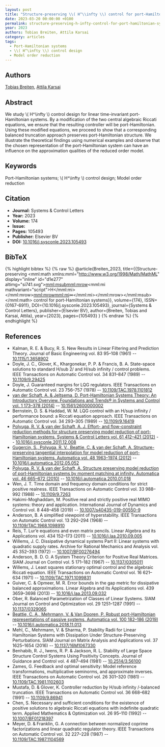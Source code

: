 ```yaml
---
layout: post
title: "Structure-preserving \\( H^\\infty \\) control for port-Hamiltonian systems"
date: 2023-03-20 00:00:00 +0100
permalink: structure-preserving-h-infty-control-for-port-hamiltonian-systems
year: 2023
authors: Tobias Breiten, Attila Karsai
category: articles
tags:
  - Port-Hamiltonian systems
  - \\( H^\infty \\) control design
  - Model order reduction
---
```

 
## Authors
[Tobias Breiten](authors/tobias-breiten), [Attila Karsai](authors/attila-karsai)
 
## Abstract
We study \\( H^\infty \\) control design for linear time-invariant port-Hamiltonian systems. By a modification of the two central algebraic Riccati equations, we ensure that the resulting controller will be port-Hamiltonian. Using these modified equations, we proceed to show that a corresponding balanced truncation approach preserves port-Hamiltonian structure. We illustrate the theoretical findings using numerical examples and observe that the chosen representation of the port-Hamiltonian system can have an influence on the approximation qualities of the reduced order model.
 
## Keywords
Port-Hamiltonian systems; \\( H^\infty \\) control design; Model order reduction
 
## Citation
- **Journal:** Systems &amp; Control Letters
- **Year:** 2023
- **Volume:** 174
- **Issue:** 
- **Pages:** 105493
- **Publisher:** Elsevier BV
- **DOI:** [10.1016/j.sysconle.2023.105493](https://doi.org/10.1016/j.sysconle.2023.105493)
 
## BibTeX
{% highlight bibtex %}
{% raw %}
@article{Breiten_2023,
  title={{Structure-preserving <mml:math xmlns:mml="http://www.w3.org/1998/Math/MathML" display="inline" id="d1e277" altimg="si741.svg"><mml:msub><mml:mrow><mml:mi mathvariant="script">H</mml:mi></mml:mrow><mml:mrow><mml:mi>∞</mml:mi></mml:mrow></mml:msub></mml:math> control for port-Hamiltonian systems}},
  volume={174},
  ISSN={0167-6911},
  DOI={10.1016/j.sysconle.2023.105493},
  journal={Systems &amp; Control Letters},
  publisher={Elsevier BV},
  author={Breiten, Tobias and Karsai, Attila},
  year={2023},
  pages={105493}
}
{% endraw %}
{% endhighlight %}
 
## References
- Kalman, R. E. & Bucy, R. S. New Results in Linear Filtering and Prediction Theory. Journal of Basic Engineering vol. 83 95–108 (1961) -- [10.1115/1.3658902](https://doi.org/10.1115/1.3658902)
- Doyle, J. C., Glover, K., Khargonekar, P. P. & Francis, B. A. State-space solutions to standard H/sub 2/ and H/sub infinity / control problems. IEEE Transactions on Automatic Control vol. 34 831–847 (1989) -- [10.1109/9.29425](https://doi.org/10.1109/9.29425)
- Doyle, J. Guaranteed margins for LQG regulators. IEEE Transactions on Automatic Control vol. 23 756–757 (1978) -- [10.1109/TAC.1978.1101812](https://doi.org/10.1109/TAC.1978.1101812)
- [van der Schaft, A. & Jeltsema, D. Port-Hamiltonian Systems Theory: An Introductory Overview. Foundations and Trends® in Systems and Control vol. 1 173–378 (2014)](port-hamiltonian-systems-theory-an-introductory-overview-journal) -- [10.1561/2600000002](https://doi.org/10.1561/2600000002)
- Bernstein, D. S. & Haddad, W. M. LQG control with an H/sup infinity / performance bound: a Riccati equation approach. IEEE Transactions on Automatic Control vol. 34 293–305 (1989) -- [10.1109/9.16419](https://doi.org/10.1109/9.16419)
- [Polyuga, R. V. & van der Schaft, A. J. Effort- and flow-constraint reduction methods for structure preserving model reduction of port-Hamiltonian systems. Systems &amp; Control Letters vol. 61 412–421 (2012)](effort-and-flow-constraint-reduction-methods-for-structure-preserving-model-reduction-of-port-hamiltonian-systems) -- [10.1016/j.sysconle.2011.12.008](https://doi.org/10.1016/j.sysconle.2011.12.008)
- [Gugercin, S., Polyuga, R. V., Beattie, C. & van der Schaft, A. Structure-preserving tangential interpolation for model reduction of port-Hamiltonian systems. Automatica vol. 48 1963–1974 (2012)](structure-preserving-tangential-interpolation-for-model-reduction-of-port-hamiltonian-systems) -- [10.1016/j.automatica.2012.05.052](https://doi.org/10.1016/j.automatica.2012.05.052)
- [Polyuga, R. V. & van der Schaft, A. Structure preserving model reduction of port-Hamiltonian systems by moment matching at infinity. Automatica vol. 46 665–672 (2010)](structure-preserving-model-reduction-of-port-hamiltonian-systems-by-moment-matching-at-infinity) -- [10.1016/j.automatica.2010.01.018](https://doi.org/10.1016/j.automatica.2010.01.018)
- Wen, J. T. Time domain and frequency domain conditions for strict positive realness. IEEE Transactions on Automatic Control vol. 33 988–992 (1988) -- [10.1109/9.7263](https://doi.org/10.1109/9.7263)
- Hakimi-Moghaddam, M. Positive real and strictly positive real MIMO systems: theory and application. International Journal of Dynamics and Control vol. 8 448–458 (2019) -- [10.1007/s40435-019-00550-9](https://doi.org/10.1007/s40435-019-00550-9)
- Anderson, B. A simplified viewpoint of hyperstability. IEEE Transactions on Automatic Control vol. 13 292–294 (1968) -- [10.1109/TAC.1968.1098910](https://doi.org/10.1109/TAC.1968.1098910)
- Reis, T. Lur’e equations and even matrix pencils. Linear Algebra and its Applications vol. 434 152–173 (2011) -- [10.1016/j.laa.2010.09.005](https://doi.org/10.1016/j.laa.2010.09.005)
- Willems, J. C. Dissipative dynamical systems Part II: Linear systems with quadratic supply rates. Archive for Rational Mechanics and Analysis vol. 45 352–393 (1972) -- [10.1007/BF00276494](https://doi.org/10.1007/BF00276494)
- Anderson, B. D. O. A System Theory Criterion for Positive Real Matrices. SIAM Journal on Control vol. 5 171–182 (1967) -- [10.1137/0305011](https://doi.org/10.1137/0305011)
- Willems, J. Least squares stationary optimal control and the algebraic Riccati equation. IEEE Transactions on Automatic Control vol. 16 621–634 (1971) -- [10.1109/TAC.1971.1099831](https://doi.org/10.1109/TAC.1971.1099831)
- Guiver, C. & Opmeer, M. R. Error bounds in the gap metric for dissipative balanced approximations. Linear Algebra and its Applications vol. 439 3659–3698 (2013) -- [10.1016/j.laa.2013.09.032](https://doi.org/10.1016/j.laa.2013.09.032)
- Ober, R. Balanced Parametrization of Classes of Linear Systems. SIAM Journal on Control and Optimization vol. 29 1251–1287 (1991) -- [10.1137/0329065](https://doi.org/10.1137/0329065)
- [Beattie, C. A., Mehrmann, V. & Van Dooren, P. Robust port-Hamiltonian representations of passive systems. Automatica vol. 100 182–186 (2019)](robust-port-hamiltonian-representations-of-passive-systems) -- [10.1016/j.automatica.2018.11.013](https://doi.org/10.1016/j.automatica.2018.11.013)
- Mehl, C., Mehrmann, V. & Sharma, P. Stability Radii for Linear Hamiltonian Systems with Dissipation Under Structure-Preserving Perturbations. SIAM Journal on Matrix Analysis and Applications vol. 37 1625–1654 (2016) -- [10.1137/16M1067330](https://doi.org/10.1137/16M1067330)
- Benhabib, R. J., Iwens, R. P. & Jackson, R. L. Stability of Large Space Structure Control Systems Using Positivity Concepts. Journal of Guidance and Control vol. 4 487–494 (1981) -- [10.2514/3.56100](https://doi.org/10.2514/3.56100)
- Zames, G. Feedback and optimal sensitivity: Model reference transformations, multiplicative seminorms, and approximate inverses. IEEE Transactions on Automatic Control vol. 26 301–320 (1981) -- [10.1109/TAC.1981.1102603](https://doi.org/10.1109/TAC.1981.1102603)
- Mustafa, D. & Glover, K. Controller reduction by H/sub infinity /-balanced truncation. IEEE Transactions on Automatic Control vol. 36 668–682 (1991) -- [10.1109/9.86941](https://doi.org/10.1109/9.86941)
- Chen, S. Necessary and sufficient conditions for the existence of positive solutions to algebraic Riccati equations with indefinite quadratic term. Applied Mathematics &amp; Optimization vol. 26 95–110 (1992) -- [10.1007/BF01218397](https://doi.org/10.1007/BF01218397)
- Meyer, D. & Franklin, G. A connection between normalized coprime factorizations and linear quadratic regulator theory. IEEE Transactions on Automatic Control vol. 32 227–228 (1987) -- [10.1109/TAC.1987.1104569](https://doi.org/10.1109/TAC.1987.1104569)

